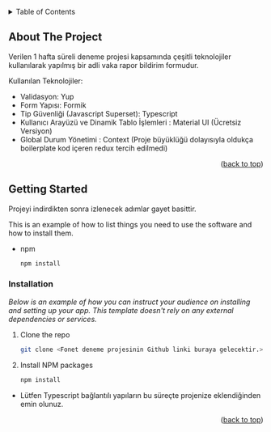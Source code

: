 <!-- Improved compatibility of back to top link: See: https://github.com/othneildrew/Best-README-Template/pull/73 -->
<a name="readme-top"></a>
<!--
*** Thanks for checking out the Best-README-Template. If you have a suggestion
*** that would make this better, please fork the repo and create a pull request
*** or simply open an issue with the tag "enhancement".
*** Don't forget to give the project a star!
*** Thanks again! Now go create something AMAZING! :D
-->



<!-- TABLE OF CONTENTS -->
<details>
  <summary>Table of Contents</summary>
  <ol>
    <li>
      <a href="#about-the-project">About The Project</a>
 
  
  </ol>
</details>



<!-- ABOUT THE PROJECT -->
## About The Project

Verilen 1 hafta süreli deneme projesi kapsamında çeşitli teknolojiler kullanılarak yapılmış bir adli vaka rapor bildirim formudur.

Kullanılan Teknolojiler:
* Validasyon: Yup
* Form Yapısı: Formik
* Tip Güvenliği (Javascript Superset): Typescript
* Kullanıcı Arayüzü ve Dinamik Tablo İşlemleri : Material UI (Ücretsiz Versiyon)
* Global Durum Yönetimi : Context (Proje büyüklüğü dolayısıyla oldukça boilerplate kod içeren redux tercih edilmedi)



<p align="right">(<a href="#readme-top">back to top</a>)</p>



 



<!-- GETTING STARTED -->
## Getting Started

Projeyi indirdikten sonra izlenecek adımlar gayet basittir. 

 

This is an example of how to list things you need to use the software and how to install them.
* npm
  ```sh
  npm install 
  ```

### Installation

_Below is an example of how you can instruct your audience on installing and setting up your app. This template doesn't rely on any external dependencies or services._


1. Clone the repo
   ```sh
   git clone <Fonet deneme projesinin Github linki buraya gelecektir.>
   ```
2. Install NPM packages
   ```sh
   npm install
   ```
   
 * Lütfen Typescript bağlantılı yapıların bu süreçte projenize eklendiğinden emin olunuz.  

<p align="right">(<a href="#readme-top">back to top</a>)</p>



 



 


 



 



 



 



 
